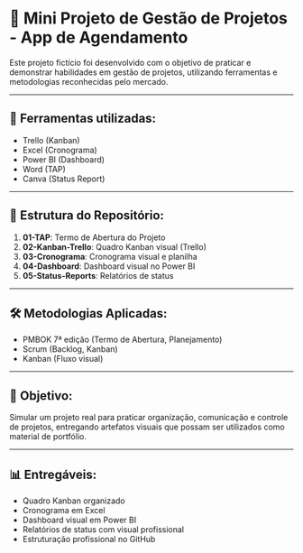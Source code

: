 # 📅 Mini Projeto de Gestão de Projetos - App de Agendamento

Este projeto fictício foi desenvolvido com o objetivo de praticar e demonstrar habilidades em gestão de projetos, utilizando ferramentas e metodologias reconhecidas pelo mercado.

---

## 🔧 Ferramentas utilizadas:
- Trello (Kanban)
- Excel (Cronograma)
- Power BI (Dashboard)
- Word (TAP)
- Canva (Status Report)

---

## 📂 Estrutura do Repositório:
1. **01-TAP**: Termo de Abertura do Projeto
2. **02-Kanban-Trello**: Quadro Kanban visual (Trello)
3. **03-Cronograma**: Cronograma visual e planilha
4. **04-Dashboard**: Dashboard visual no Power BI
5. **05-Status-Reports**: Relatórios de status

---

## 🛠️ Metodologias Aplicadas:
- PMBOK 7ª edição (Termo de Abertura, Planejamento)
- Scrum (Backlog, Kanban)
- Kanban (Fluxo visual)

---

## 🎯 Objetivo:
Simular um projeto real para praticar organização, comunicação e controle de projetos, entregando artefatos visuais que possam ser utilizados como material de portfólio.

---

## 📊 Entregáveis:
- Quadro Kanban organizado
- Cronograma em Excel
- Dashboard visual em Power BI
- Relatórios de status com visual profissional
- Estruturação profissional no GitHub
